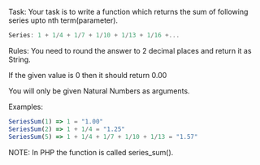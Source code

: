 Task:
Your task is to write a function which returns the sum of following series upto nth term(parameter).

```javascript
Series: 1 + 1/4 + 1/7 + 1/10 + 1/13 + 1/16 +...
```

Rules:
You need to round the answer to 2 decimal places and return it as String.

If the given value is 0 then it should return 0.00

You will only be given Natural Numbers as arguments.

Examples:

```javascript
SeriesSum(1) => 1 = "1.00"
SeriesSum(2) => 1 + 1/4 = "1.25"
SeriesSum(5) => 1 + 1/4 + 1/7 + 1/10 + 1/13 = "1.57"
```

NOTE: In PHP the function is called series_sum().

